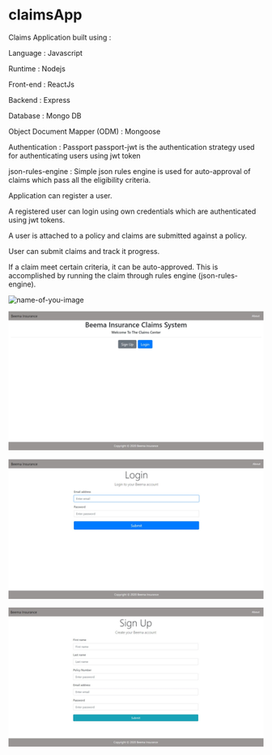 # claimsApp

Claims Application built using :

Language : Javascript

Runtime  : Nodejs

Front-end  : ReactJs

Backend  : Express

Database : Mongo DB 

Object Document Mapper (ODM) : Mongoose

Authentication : Passport 
                 passport-jwt is the authentication strategy used for authenticating users using jwt token  

json-rules-engine : Simple json rules engine is used for auto-approval of claims which pass all the eligibility criteria. 




Application can register a user.

A registered user can login using own credentials which are authenticated using jwt tokens.

A user is attached to a policy and claims are submitted against a policy.

User can submit claims and track it progress.

If a claim meet certain criteria, it can be auto-approved. This is accomplished by running the claim through rules engine (json-rules-engine).







![name-of-you-image]()


![name-of-you-image](https://github.com/chauhan-shobhit/claimsApp/blob/main/Screens/HomePage.jpg?raw=true)

![name-of-you-image](https://github.com/chauhan-shobhit/claimsApp/blob/main/Screens/Login.jpg?raw=true)

![name-of-you-image](https://github.com/chauhan-shobhit/claimsApp/blob/main/Screens/SignUp.jpg?raw=true)

